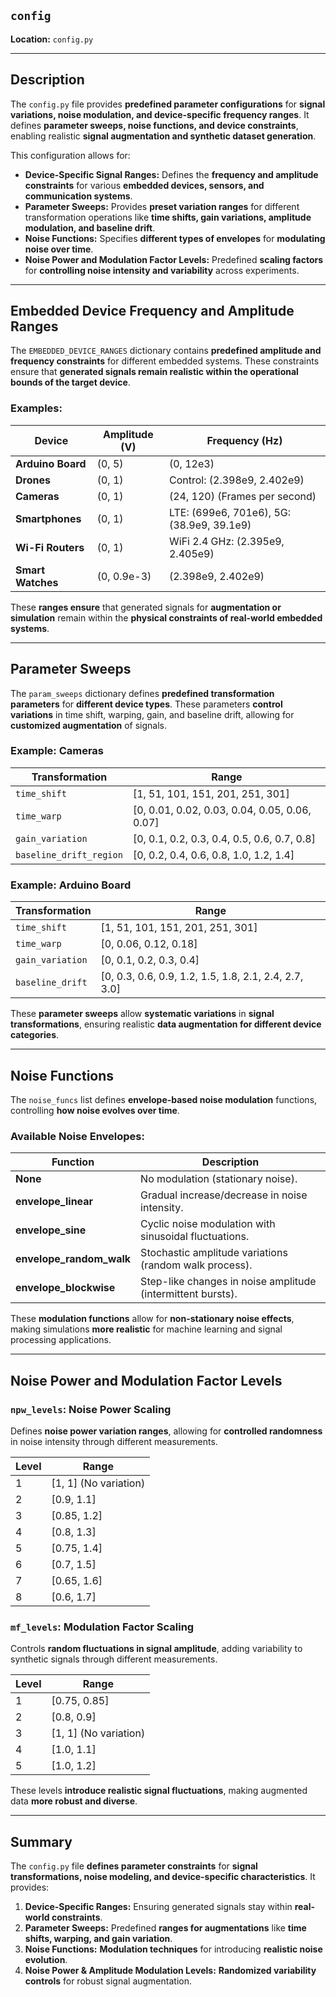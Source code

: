 ## `config`

**Location:** `config.py`

---

## Description  
The `config.py` file provides **predefined parameter configurations** for **signal variations, noise modulation, and device-specific frequency ranges**. It defines **parameter sweeps, noise functions, and device constraints**, enabling realistic **signal augmentation and synthetic dataset generation**.

This configuration allows for:
- **Device-Specific Signal Ranges:** Defines the **frequency and amplitude constraints** for various **embedded devices, sensors, and communication systems**.
- **Parameter Sweeps:** Provides **preset variation ranges** for different transformation operations like **time shifts, gain variations, amplitude modulation, and baseline drift**.
- **Noise Functions:** Specifies **different types of envelopes** for **modulating noise over time**.
- **Noise Power and Modulation Factor Levels:** Predefined **scaling factors** for **controlling noise intensity and variability** across experiments.

---

## Embedded Device Frequency and Amplitude Ranges  
The `EMBEDDED_DEVICE_RANGES` dictionary contains **predefined amplitude and frequency constraints** for different embedded systems. These constraints ensure that **generated signals remain realistic within the operational bounds of the target device**.

### Examples:
| Device | Amplitude (V) | Frequency (Hz) |
|---------|--------------|----------------|
| **Arduino Board** | (0, 5) | (0, 12e3) |
| **Drones** | (0, 1) | Control: (2.398e9, 2.402e9) |
| **Cameras** | (0, 1) | (24, 120) (Frames per second) |
| **Smartphones** | (0, 1) | LTE: (699e6, 701e6), 5G: (38.9e9, 39.1e9) |
| **Wi-Fi Routers** | (0, 1) | WiFi 2.4 GHz: (2.395e9, 2.405e9) |
| **Smart Watches** | (0, 0.9e-3) | (2.398e9, 2.402e9) |

These **ranges ensure** that generated signals for **augmentation or simulation** remain within the **physical constraints of real-world embedded systems**.

---

## Parameter Sweeps  
The `param_sweeps` dictionary defines **predefined transformation parameters** for **different device types**. These parameters **control variations** in time shift, warping, gain, and baseline drift, allowing for **customized augmentation** of signals.

### Example: **Cameras**
| Transformation | Range |
|---------------|--------|
| `time_shift` | [1, 51, 101, 151, 201, 251, 301] |
| `time_warp` | [0, 0.01, 0.02, 0.03, 0.04, 0.05, 0.06, 0.07] |
| `gain_variation` | [0, 0.1, 0.2, 0.3, 0.4, 0.5, 0.6, 0.7, 0.8] |
| `baseline_drift_region` | [0, 0.2, 0.4, 0.6, 0.8, 1.0, 1.2, 1.4] |

### Example: **Arduino Board**
| Transformation | Range |
|---------------|--------|
| `time_shift` | [1, 51, 101, 151, 201, 251, 301] |
| `time_warp` | [0, 0.06, 0.12, 0.18] |
| `gain_variation` | [0, 0.1, 0.2, 0.3, 0.4] |
| `baseline_drift` | [0, 0.3, 0.6, 0.9, 1.2, 1.5, 1.8, 2.1, 2.4, 2.7, 3.0] |

These **parameter sweeps** allow **systematic variations** in **signal transformations**, ensuring realistic **data augmentation for different device categories**.

---

## Noise Functions  
The `noise_funcs` list defines **envelope-based noise modulation** functions, controlling **how noise evolves over time**.

### Available Noise Envelopes:
| Function | Description |
|----------|------------|
| **None** | No modulation (stationary noise). |
| **envelope_linear** | Gradual increase/decrease in noise intensity. |
| **envelope_sine** | Cyclic noise modulation with sinusoidal fluctuations. |
| **envelope_random_walk** | Stochastic amplitude variations (random walk process). |
| **envelope_blockwise** | Step-like changes in noise amplitude (intermittent bursts). |

These **modulation functions** allow for **non-stationary noise effects**, making simulations **more realistic** for machine learning and signal processing applications.

---

## Noise Power and Modulation Factor Levels  
### `npw_levels`: Noise Power Scaling  
Defines **noise power variation ranges**, allowing for **controlled randomness** in noise intensity through different measurements.

| Level | Range |
|--------|--------|
| 1 | [1, 1] (No variation) |
| 2 | [0.9, 1.1] |
| 3 | [0.85, 1.2] |
| 4 | [0.8, 1.3] |
| 5 | [0.75, 1.4] |
| 6 | [0.7, 1.5] |
| 7 | [0.65, 1.6] |
| 8 | [0.6, 1.7] |

### `mf_levels`: Modulation Factor Scaling  
Controls **random fluctuations in signal amplitude**, adding variability to synthetic signals through different measurements.

| Level | Range |
|--------|--------|
| 1 | [0.75, 0.85] |
| 2 | [0.8, 0.9] |
| 3 | [1, 1] (No variation) |
| 4 | [1.0, 1.1] |
| 5 | [1.0, 1.2] |

These levels **introduce realistic signal fluctuations**, making augmented data **more robust and diverse**.

---

## Summary  
The `config.py` file **defines parameter constraints** for **signal transformations, noise modeling, and device-specific characteristics**. It provides:
1. **Device-Specific Ranges:** Ensuring generated signals stay within **real-world constraints**.
2. **Parameter Sweeps:** Predefined **ranges for augmentations** like **time shifts, warping, and gain variation**.
3. **Noise Functions:** **Modulation techniques** for introducing **realistic noise evolution**.
4. **Noise Power & Amplitude Modulation Levels:** **Randomized variability controls** for robust signal augmentation.
